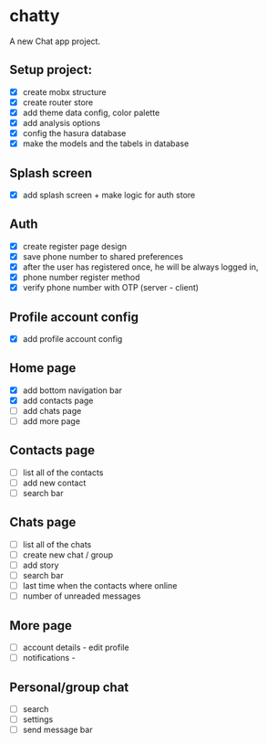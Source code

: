 # chatty

A new Chat app project.

## Setup project:

- [x] create mobx structure
- [x] create router store
- [x] add theme data config, color palette
- [x] add analysis options
- [x] config the hasura database
- [x] make the models and the tabels in database

## Splash screen

- [x] add splash screen + make logic for auth store

## Auth

- [x] create register page design
- [x] save phone number to shared preferences
- [x] after the user has registered once, he will be always logged in,
- [x] phone number register method
- [x] verify phone number with OTP (server - client)

## Profile account config

- [x] add profile account config

## Home page

- [x] add bottom navigation bar
- [x] add contacts page
- [ ] add chats page
- [ ] add more page

## Contacts page

- [ ] list all of the contacts
- [ ] add new contact
- [ ] search bar

## Chats page

- [ ] list all of the chats
- [ ] create new chat / group
- [ ] add story
- [ ] search bar
- [ ] last time when the contacts where online
- [ ] number of unreaded messages

## More page

- [ ] account details - edit profile
- [ ] notifications -

## Personal/group chat

- [ ] search
- [ ] settings
- [ ] send message bar
